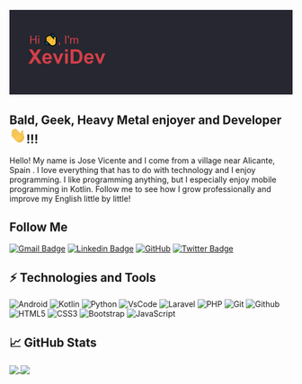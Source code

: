 [![Header](/images/headerBueno.png "Header")](https://github.com/XeviDev/)


## Bald, Geek, Heavy Metal enjoyer and Developer <img src="/images/Hi.gif" width="30px"/>!!!

Hello! My name is Jose Vicente and I come from a village near Alicante, Spain . I love everything that has to do with technology and I enjoy programming. I like programming anything, but I especially enjoy mobile programming in Kotlin. Follow me to see how I grow professionally and improve my English little by little!


## Follow Me


[![Gmail Badge](https://img.shields.io/badge/-jv.martinez.mellado@gmail.com-c14438?style=flat-square&logo=Gmail&logoColor=white&link=mailto:jv.martinez.mellado@gmail.com)](mailto:jv.martinez.mellado@gmail.com)
[![Linkedin Badge](https://img.shields.io/badge/-jvmartinez-blue?style=flat-square&logo=Linkedin&logoColor=white&link=https://www.linkedin.com/in/jose-vicente-mart%C3%ADnez-mellado/)](https://www.linkedin.com/in/jose-vicente-mart%C3%ADnez-mellado/)
[![GitHub](https://img.shields.io/badge/-GitHub-181717?style=flat-square&logo=github&logoColor=white&link=https://github.com/XeviDev)](https://github.com/XeviDev)
[![Twitter Badge](https://img.shields.io/badge/-@XeviDev-00acee?style=flat&logo=Twitter&logoColor=white)](https://twitter.com/intent/follow?screen_name=XeviDev "Follow on Twitter")


## ⚡ Technologies and Tools

![Android](https://img.shields.io/badge/-Android-black?style=for-the-badge&logo=android&color=252334)
![Kotlin](https://img.shields.io/badge/-Kotlin-black?style=for-the-badge&logo=kotlin&color=252334)
![Python](https://img.shields.io/badge/-Python-black?style=for-the-badge&logo=python&color=252334)
![VsCode](https://img.shields.io/badge/-VSCode-black?style=for-the-badge&logo=visualstudio&color=252334)
![Laravel](https://img.shields.io/badge/-Laravel-black?style=for-the-badge&logo=laravel&color=252334)
![PHP](https://img.shields.io/badge/-PHP-black?style=for-the-badge&logo=php&color=252334)
![Git](https://img.shields.io/badge/-Git-black?style=for-the-badge&logo=git&color=252334)
![Github](https://img.shields.io/badge/-Github-black?style=for-the-badge&logo=github&color=252334)
![HTML5](https://img.shields.io/badge/-HTML5-E34F26?style=for-the-badge&logo=html5&logoColor=white&color=252334)
![CSS3](https://img.shields.io/badge/-CSS3-1572B6?style=for-the-badge&logo=css3&color=252334)
![Bootstrap](https://img.shields.io/badge/-Bootstrap-563D7C?style=for-the-badge&logo=bootstrap&color=252334)
![JavaScript](https://img.shields.io/badge/-JavaScript-black?style=for-the-badge&logo=javascript&color=252334)





## &#x1f4c8; GitHub Stats

<a href="https://github.com/XeviDev/">
  <img align="center" src="https://github-readme-stats.vercel.app/api?username=xevidev&theme=aura_dark" />
</a>
<a href="https://github.com/XeviDev/">
  <img align="center" src="https://github-readme-stats.vercel.app/api/top-langs/?username=xevidev&count_private=true&theme=aura_dark&langs_count=5" />
</a>
<!--START_SECTION:waka-->
<!--END_SECTION:waka-->
